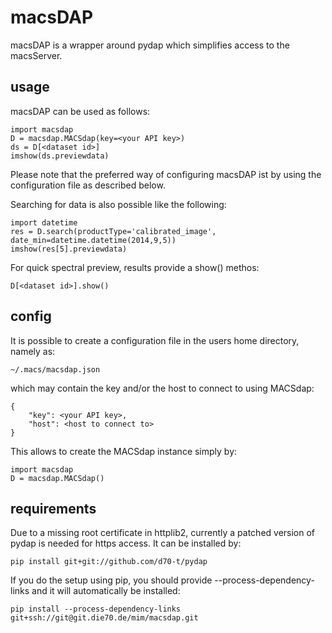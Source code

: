 # macsDAP

macsDAP is a wrapper around pydap which simplifies access to the macsServer.

## usage

macsDAP can be used as follows:

    import macsdap
    D = macsdap.MACSdap(key=<your API key>)
    ds = D[<dataset id>]
    imshow(ds.previewdata)

Please note that the preferred way of configuring macsDAP ist by using the configuration file as described below.

Searching for data is also possible like the following:

    import datetime
    res = D.search(productType='calibrated_image', date_min=datetime.datetime(2014,9,5))
    imshow(res[5].previewdata)

For quick spectral preview, results provide a show() methos:

    D[<dataset id>].show()

## config

It is possible to create a configuration file in the users home directory, namely as:

    ~/.macs/macsdap.json

which may contain the key and/or the host to connect to using MACSdap:

    {
        "key": <your API key>,
        "host": <host to connect to>
    }

This allows to create the MACSdap instance simply by:

    import macsdap
    D = macsdap.MACSdap()

## requirements

Due to a missing root certificate in httplib2, currently a patched version of pydap is needed for https access.
It can be installed by:

    pip install git+git://github.com/d70-t/pydap

If you do the setup using pip, you should provide --process-dependency-links and it will automatically be installed:

    pip install --process-dependency-links git+ssh://git@git.die70.de/mim/macsdap.git
